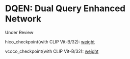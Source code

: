 # DQEN: Dual Query Enhanced Network

Under Review

hico_checkpoint(with CLIP Vit-B/32): [weight](https://drive.google.com/file/d/1I0eJOw877alyfNi-fLCF4vQYJP0yjIPd/view?usp=sharing)

vcoco_checkpoint(with CLIP Vit-B/32): [weight](https://drive.google.com/file/d/11VWzYk6RwQ9hml0_SLElAhL9IIKxzyyV/view?usp=sharing)

